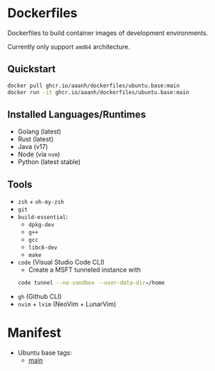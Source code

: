 # Dockerfiles

Dockerfiles to build container images of development environments.

Currently only support `amd64` architecture.

## Quickstart

```sh
docker pull ghcr.io/aaanh/dockerfiles/ubuntu.base:main
docker run -it ghcr.io/aaanh/dockerfiles/ubuntu.base:main
```

## Installed Languages/Runtimes

- Golang (latest)
- Rust (latest)
- Java (v17)
- Node (via `nvm`)
- Python (latest stable)

## Tools

- `zsh` + `oh-my-zsh`
- `git`
- `build-essential`:
  - `dpkg-dev`
  - `g++`
  - `gcc`
  - `libc6-dev`
  - `make`
- `code` (Visual Studio Code CLI)
  - Create a MSFT tunneled instance with
  ```sh
  code tunnel --no-sandbox --user-data-dir=/home
  ```
- `gh` (Github CLI)
- `nvim` + `lvim` (NeoVim + LunarVim)

# Manifest

- Ubuntu base tags:
  - [main](https://ghcr.io/aaanh/dockerfiles/ubuntu.base)
